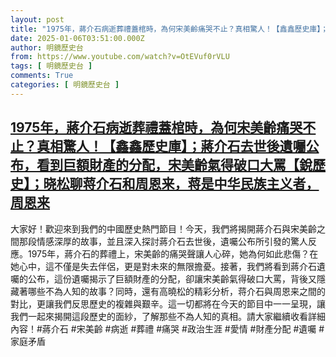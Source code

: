 ```yaml
---
layout: post
title: "1975年，蔣介石病逝葬禮蓋棺時，為何宋美齡痛哭不止？真相驚人！【鑫鑫歷史庫】；蔣介石去世後遺囑公布，看到巨額財產的分配，宋美齡氣得破口大罵【銳歷史】；晓松聊蒋介石和周恩来，蒋是中华民族主义者，周恩来"
date: 2025-01-06T03:51:00.000Z
author: 明鏡歷史台
from: https://www.youtube.com/watch?v=OtEVuf0rVLU
tags: [ 明鏡歷史台 ]
comments: True
categories: [ 明鏡歷史台 ]
---
```

<!--1736135460000-->
[1975年，蔣介石病逝葬禮蓋棺時，為何宋美齡痛哭不止？真相驚人！【鑫鑫歷史庫】；蔣介石去世後遺囑公布，看到巨額財產的分配，宋美齡氣得破口大罵【銳歷史】；晓松聊蒋介石和周恩来，蒋是中华民族主义者，周恩来](https://www.youtube.com/watch?v=OtEVuf0rVLU)
------

<div>
大家好！歡迎來到我們的中國歷史熱門節目！今天，我們將揭開蔣介石與宋美齡之間那段情感深厚的故事，並且深入探討蔣介石去世後，遺囑公布所引發的驚人反應。1975年，蔣介石的葬禮上，宋美齡的痛哭聲讓人心碎，她為何如此悲傷？在她心中，這不僅是失去伴侶，更是對未來的無限擔憂。接著，我們將看到蔣介石遺囑的公布，這份遺囑揭示了巨額財產的分配，卻讓宋美齡氣得破口大罵，背後又隱藏著哪些不為人知的故事？同時，還有高曉松的精彩分析，蒋介石與周恩来之間的對比，更讓我們反思歷史的複雜與艱辛。這一切都將在今天的節目中一一呈現，讓我們一起來揭開這段歷史的面紗，了解那些不為人知的真相。請大家繼續收看詳細內容！#蔣介石 #宋美齡 #病逝 #葬禮 #痛哭 #政治生涯 #愛情 #財產分配 #遺囑 #家庭矛盾
</div>
